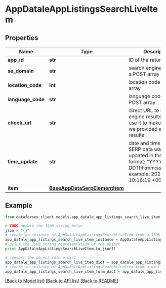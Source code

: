 # AppDataleAppListingsSearchLiveItem


## Properties

Name | Type | Description | Notes
------------ | ------------- | ------------- | -------------
**app_id** | **str** | ID of the returned app | [optional] 
**se_domain** | **str** | search engine domain in a POST array | [optional] 
**location_code** | **int** | location code in a POST array | [optional] 
**language_code** | **str** | language code in a POST array | [optional] 
**check_url** | **str** | direct URL to search engine results you can use it to make sure that we provided accurate results | [optional] 
**time_update** | **str** | date and time when SERP data was last updated in the ISO 8601 format: “YYYY-MM-DDThh:mm:ss.sssssssZ” example: 2023-05-23 10:16:19 +00:00 | [optional] 
**item** | [**BaseAppDataSerpElementItem**](BaseAppDataSerpElementItem.md) |  | [optional] 

## Example

```python
from dataforseo_client.models.app_datale_app_listings_search_live_item import AppDataleAppListingsSearchLiveItem

# TODO update the JSON string below
json = "{}"
# create an instance of AppDataleAppListingsSearchLiveItem from a JSON string
app_datale_app_listings_search_live_item_instance = AppDataleAppListingsSearchLiveItem.from_json(json)
# print the JSON string representation of the object
print AppDataleAppListingsSearchLiveItem.to_json()

# convert the object into a dict
app_datale_app_listings_search_live_item_dict = app_datale_app_listings_search_live_item_instance.to_dict()
# create an instance of AppDataleAppListingsSearchLiveItem from a dict
app_datale_app_listings_search_live_item_form_dict = app_datale_app_listings_search_live_item.from_dict(app_datale_app_listings_search_live_item_dict)
```
[[Back to Model list]](../README.md#documentation-for-models) [[Back to API list]](../README.md#documentation-for-api-endpoints) [[Back to README]](../README.md)


